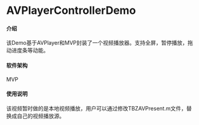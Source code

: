 # AVPlayerControllerDemo

#### 介绍
该Demo基于AVPlayer和MVP封装了一个视频播放器。支持全屏，暂停播放，拖动进度条等动能。

#### 软件架构
MVP

#### 使用说明

该视频暂时做的是本地视频播放，用户可以通过修改TBZAVPresent.m文件，替换成自己的视频播放源。
